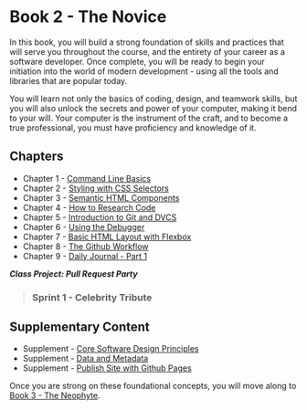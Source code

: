 # Book 2 - The Novice

In this book, you will build a strong foundation of skills and practices that will serve you throughout the course, and the entirety of your career as a software developer. Once complete, you will be ready to begin your initiation into the world of modern development - using all the tools and libraries that are popular today.

You will learn not only the basics of coding, design, and teamwork skills, but you will also unlock the secrets and power of your computer, making it bend to your will. Your computer is the instrument of the craft, and to become a true professional, you must have proficiency and knowledge of it.

## Chapters

* Chapter 1 - [Command Line Basics](./chapters/CLI_BASICS.md)
* Chapter 2 - [Styling with CSS Selectors](./chapters/CSS_SELECTORS.md)
* Chapter 3 - [Semantic HTML Components](./chapters/HTML_COMPONENTS.md)
* Chapter 4 - [How to Research Code](./chapters/MISC_RESEARCH.md)
* Chapter 5 - [Introduction to Git and DVCS](./chapters/GIT_BASICS.md)
* Chapter 6 - [Using the Debugger](./chapters/MISC_DEBUGGING.md)
* Chapter 7 - [Basic HTML Layout with Flexbox](./chapters/FLEXBOX.md)
* Chapter 8 - [The Github Workflow](./chapters/GIT_WORKFLOW.md)
* Chapter 9 - [Daily Journal - Part 1](./chapters/DAILY_JOURNAL_STATIC_LAYOUT.md)

**_Class Project: Pull Request Party_**

> ### __Sprint 1__ - Celebrity Tribute

## Supplementary Content

* Supplement - [Core Software Design Principles](./chapters/DESIGN_PRINCIPLES.md)
* Supplement - [Data and Metadata](./chapters/METADATA.md)
* Supplement - [Publish Site with Github Pages](./chapters/GITHUB_PAGES.md)

Once you are strong on these foundational concepts, you will move along to [Book 3 - The Neophyte](../book-3-the-neophyte/README.md).
